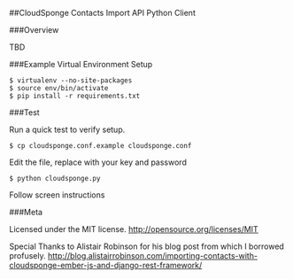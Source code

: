 ##CloudSponge Contacts Import API Python Client

###Overview

TBD


###Example Virtual Environment Setup

    $ virtualenv --no-site-packages
    $ source env/bin/activate
    $ pip install -r requirements.txt


###Test

Run a quick test to verify setup.

    $ cp cloudsponge.conf.example cloudsponge.conf

Edit the file, replace with your key and password

    $ python cloudsponge.py

Follow screen instructions


###Meta

Licensed under the MIT license. http://opensource.org/licenses/MIT

Special Thanks to Alistair Robinson for his blog post from which I
borrowed profusely.
http://blog.alistairrobinson.com/importing-contacts-with-cloudsponge-ember-js-and-django-rest-framework/

